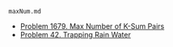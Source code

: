 `maxNum.md`
- [Problem 1679. Max Number of K-Sum Pairs](https://github.com/Gunjan-pandey85340/LeetCode_Solution/blob/main/maxNum.md#1679-max-number-of-k-sum-pairs)
- [Problem 42. Trapping Rain Water](https://github.com/Gunjan-pandey85340/LeetCode_Solution/blob/f237e7b8afa95319d3fb7bcd94ad9bfb97b96dc1/42.%20Trapping%20Rain%20Water)
